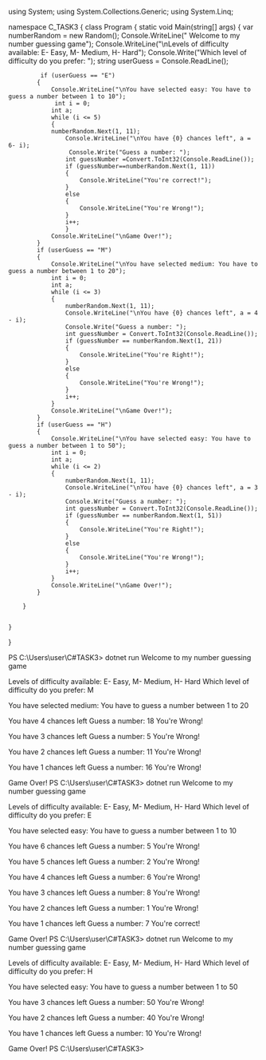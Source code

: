 using System;
using System.Collections.Generic;
using System.Linq;

namespace C_TASK3
{
    class Program
    {
        static void Main(string[] args)
        {
var numberRandom = new Random();
            Console.WriteLine(" Welcome to my number guessing game");
            Console.WriteLine("\nLevels of difficulty available: E- Easy, M- Medium, H- Hard");
            Console.Write("Which level of difficulty do you prefer: ");
            string userGuess = Console.ReadLine();

             if (userGuess == "E")
            {
                Console.WriteLine("\nYou have selected easy: You have to guess a number between 1 to 10");
                 int i = 0;
                int a;
                while (i <= 5)
                {
                numberRandom.Next(1, 11);
                    Console.WriteLine("\nYou have {0} chances left", a = 6- i);
                     Console.Write("Guess a number: ");
                    int guessNumber =Convert.ToInt32(Console.ReadLine());
                    if (guessNumber==numberRandom.Next(1, 11))
                    {
                        Console.WriteLine("You're correct!");
                    }
                    else
                    {
                        Console.WriteLine("You're Wrong!");
                    }
                    i++;
                    }
                Console.WriteLine("\nGame Over!");
            }
            if (userGuess == "M")
            {
                Console.WriteLine("\nYou have selected medium: You have to guess a number between 1 to 20");
                int i = 0;
                int a;
                while (i <= 3)
                {
                    numberRandom.Next(1, 11);
                    Console.WriteLine("\nYou have {0} chances left", a = 4 - i);
                    Console.Write("Guess a number: ");
                    int guessNumber = Convert.ToInt32(Console.ReadLine());
                    if (guessNumber == numberRandom.Next(1, 21))
                    {
                        Console.WriteLine("You're Right!");
                    }
                    else
                    {
                        Console.WriteLine("You're Wrong!");
                    }
                    i++;
                }
                Console.WriteLine("\nGame Over!");
            }
            if (userGuess == "H")
            {
                Console.WriteLine("\nYou have selected easy: You have to guess a number between 1 to 50");
                int i = 0;
                int a;
                while (i <= 2)
                {
                    numberRandom.Next(1, 11);
                    Console.WriteLine("\nYou have {0} chances left", a = 3 - i);
                    Console.Write("Guess a number: ");
                    int guessNumber = Convert.ToInt32(Console.ReadLine());
                    if (guessNumber == numberRandom.Next(1, 51))
                    {
                        Console.WriteLine("You're Right!");
                    }
                    else
                    {
                        Console.WriteLine("You're Wrong!");
                    }
                    i++;
                }
                Console.WriteLine("\nGame Over!");
            }

        }


    }
}



PS C:\Users\user\C#TASK3> dotnet run
 Welcome to my number guessing game

Levels of difficulty available: E- Easy, M- Medium, H- Hard
Which level of difficulty do you prefer: M

You have selected medium: You have to guess a number between 1 to 20

You have 4 chances left
Guess a number: 18
You're Wrong!

You have 3 chances left
Guess a number: 5
You're Wrong!

You have 2 chances left
Guess a number: 11
You're Wrong!

You have 1 chances left
Guess a number: 16
You're Wrong!

Game Over!
PS C:\Users\user\C#TASK3> dotnet run
 Welcome to my number guessing game

Levels of difficulty available: E- Easy, M- Medium, H- Hard
Which level of difficulty do you prefer: E

You have selected easy: You have to guess a number between 1 to 10

You have 6 chances left
Guess a number: 5
You're Wrong!

You have 5 chances left
Guess a number: 2
You're Wrong!

You have 4 chances left
Guess a number: 6
You're Wrong!

You have 3 chances left
Guess a number: 8
You're Wrong!

You have 2 chances left
Guess a number: 1
You're Wrong!

You have 1 chances left
Guess a number: 7
You're correct!

Game Over!
PS C:\Users\user\C#TASK3> dotnet run
 Welcome to my number guessing game

Levels of difficulty available: E- Easy, M- Medium, H- Hard
Which level of difficulty do you prefer: H

You have selected easy: You have to guess a number between 1 to 50

You have 3 chances left
Guess a number: 50
You're Wrong!

You have 2 chances left
Guess a number: 40
You're Wrong!

You have 1 chances left
Guess a number: 10
You're Wrong!

Game Over!
PS C:\Users\user\C#TASK3>
